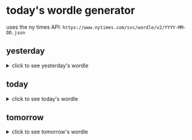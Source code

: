 # today's wordle generator

uses the ny times API: `https://www.nytimes.com/svc/wordle/v2/YYYY-MM-DD.json`

## yesterday

<details>
    <summary>click to see yesterday's wordle</summary>

    baste

</details>

## today

<details>
    <summary>click to see today's wordle</summary>

    nudge

</details>

## tomorrow

<details>
    <summary>click to see tomorrow's wordle</summary>

    amble

</details>
